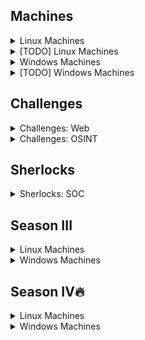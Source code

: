 ## Machines

<details>
<br>
<summary> Linux Machines </summary>

| Box Name     | HackTheBox Link                                              | Writeup                                                      | Release Date | Difficulty |
| ------------ | ------------------------------------------------------------ | ------------------------------------------------------------ | ------------ | ---------- |
| Lame         | [Lame](https://app.hackthebox.com/machines/Lame)             | [Lame](https://htbwp.readthedocs.io/en/latest/linux/Lame.html) | 2017         | Easy       |
| Brainfuck    | [Brainfuck](https://app.hackthebox.com/machines/Brainfuck)   | [Brainfuck](https://htbwp.readthedocs.io/en/latest/linux/Brainfuck.html) | 2017         | Insane     |
| Shocker      | [Shocker](https://app.hackthebox.com/machines/Shocker)       | [Shocker](https://htbwp.readthedocs.io/en/latest/linux/Shocker.html) | 2017         | Easy       |
| Bashed       | [Bashed](https://app.hackthebox.com/machines/Bashed)         | [Bashed](https://htbwp.readthedocs.io/en/latest/linux/Bashed.html) | 2017         | Easy       |
| Nibbles      | [Nibbles](https://app.hackthebox.com/machines/Nibbles)       | [Nibbles](https://htbwp.readthedocs.io/en/latest/linux/Nibbles.html) | 2018         | Easy       |
| Beep         | [Beep](https://app.hackthebox.com/machines/Beep)             | [Beep](https://htbwp.readthedocs.io/en/latest/linux/Beep.html) | 2017         | Easy       |
| Cronos       | [Cronos](https://app.hackthebox.com/machines/Cronos)         | [Cronos](https://htbwp.readthedocs.io/en/latest/linux/Cronos.html) | 2017         | Medium     |
| Nineveh      | [Nineveh](https://app.hackthebox.com/machines/Nineveh)       | [Nineveh](https://htbwp.readthedocs.io/en/latest/linux/Nineveh.html) | 2017         | Medium     |
| Sense        | [Sense](https://app.hackthebox.com/machines/Sense)           | [Sense](https://htbwp.readthedocs.io/en/latest/linux/Sense.html) | 2017         | Easy       |
| Solidstate   | [Solidstate](https://app.hackthebox.com/machines/Solidstate) | [Solidstate](https://htbwp.readthedocs.io/en/latest/linux/Solidstate.html) | 2017         | Medium     |
| Node         | [Node](https://app.hackthebox.com/machines/Node)             | [Node](https://htbwp.readthedocs.io/en/latest/linux/Node.html) | 2017         | Medium     |
| Valentine    | [Valentine](https://app.hackthebox.com/machines/Valentine)   | [Valentine](https://htbwp.readthedocs.io/en/latest/linux/Valentine.html) | 2018         | Easy       |
| Poison       | [Poison](https://app.hackthebox.com/machines/Poison)         | [Poison](https://htbwp.readthedocs.io/en/latest/linux/Poison.html) | 2018         | Medium     |
| Sunday       | [Sunday](https://app.hackthebox.com/machines/Sunday)         | [Sunday](https://htbwp.readthedocs.io/en/latest/linux/Sunday.html) | 2018         | Easy       |
| Tartarsauce  | [Tartarsauce](https://app.hackthebox.com/machines/Tartarsauce) | [Tartarsauce](https://htbwp.readthedocs.io/en/latest/linux/Tartarsauce.html) | 2018         | Medium     |
| Irked        | [Irked](https://app.hackthebox.com/machines/Irked)           | [Irked](https://htbwp.readthedocs.io/en/latest/linux/Irked.html) | 2018         | Easy       |
| Friendzone   | [Friendzone](https://app.hackthebox.com/machines/Friendzone) | [Friendzone](https://htbwp.readthedocs.io/en/latest/linux/Friendzone.html) | 2019         | Easy       |
| Swagshop     | [Swagshop](https://app.hackthebox.com/machines/Swagshop)     | [Swagshop](https://htbwp.readthedocs.io/en/latest/linux/Swagshop.html) | 2019         | Easy       |
| Networked    | [Networked](https://app.hackthebox.com/machines/Networked)   | [Networked](https://htbwp.readthedocs.io/en/latest/linux/Networked.html) | 2019         | Easy       |
| Jarvis       | [Jarvis](https://app.hackthebox.com/machines/Jarvis)         | [Jarvis](https://htbwp.readthedocs.io/en/latest/linux/Jarvis.html) | 2019         | Medium     |
| Mirai        | [Mirai](https://app.hackthebox.com/machines/Mirai)           | [Mirai](https://htbwp.readthedocs.io/en/latest/linux/Mirai.html) | 2017         | Easy       |
| Popcorn      | [Popcorn](https://app.hackthebox.com/machines/Popcorn)       | [Popcorn](https://htbwp.readthedocs.io/en/latest/linux/Popcorn.html) | 2017         | Medium     |
| Haircut      | [Haircut](https://app.hackthebox.com/machines/Haircut)       | [Haircut](https://htbwp.readthedocs.io/en/latest/linux/Haircut.html) | 2017         | Medium     |
| Blocky       | [Blocky](https://app.hackthebox.com/machines/Blocky)         | [Blocky](https://htbwp.readthedocs.io/en/latest/linux/Blocky.html) | 2017         | Easy       |
| Frolic       | [Frolic](https://app.hackthebox.com/machines/Frolic)         | [Frolic](https://htbwp.readthedocs.io/en/latest/linux/Frolic.html) | 2018         | Easy       |
| Postman      | [Postman](https://app.hackthebox.com/machines/Postman)       | [Postman](https://htbwp.readthedocs.io/en/latest/linux/Postman.html) | 2019         | Easy       |
| Mango        | [Mango](https://app.hackthebox.com/machines/Mango)           | [Mango](https://htbwp.readthedocs.io/en/latest/linux/Mango.html) | 2019         | Medium     |
| Traverxec    | [Traverxec](https://app.hackthebox.com/machines/Traverxec)   | [Traverxec](https://htbwp.readthedocs.io/en/latest/linux/Traverxec.html) | 2019         | Easy       |
| OpenAdmin    | [OpenAdmin](https://app.hackthebox.com/machines/OpenAdmin)   | [OpenAdmin](https://htbwp.readthedocs.io/en/latest/linux/OpenAdmin.html) | 2020         | Easy       |
| Magic        | [Magic](https://app.hackthebox.com/machines/Magic)           | [Magic](https://htbwp.readthedocs.io/en/latest/linux/Magic.html) | 2020         | Medium     |
| Admirer      | [Admirer](https://app.hackthebox.com/machines/Admirer)       | [Admirer](https://htbwp.readthedocs.io/en/latest/linux/Admirer.html) | 2020         | Easy       |
| Blunder      | [Blunder](https://app.hackthebox.com/machines/Blunder)       | [Blunder](https://htbwp.readthedocs.io/en/latest/linux/Blunder.html) | 2020         | Easy       |
| Tabby        | [Tabby](https://app.hackthebox.com/machines/Tabby)           | [Tabby](https://htbwp.readthedocs.io/en/latest/linux/Tabby.html) | 2020         | Easy       |
| Doctor       | [Doctor](https://app.hackthebox.com/machines/Doctor)         | [Doctor](https://htbwp.readthedocs.io/en/latest/linux/Doctor.html) | 2020         | Easy       |
| SneakyMailer | [SneakyMailer](https://app.hackthebox.com/machines/SneakyMailer) | [SneakyMailer](https://htbwp.readthedocs.io/en/latest/linux/SneakyMailer.html) | 2020         | Medium     |
| Passage      | [Passage](https://app.hackthebox.com/machines/Passage)       | [Passage](https://htbwp.readthedocs.io/en/latest/linux/Passage.html) | 2020         | Medium     |
| Luanne       | [Luanne](https://app.hackthebox.com/machines/Luanne)         | [Luanne](https://htbwp.readthedocs.io/en/latest/linux/Luanne.html) | 2020         | Easy       |
| Time         | [Time](https://app.hackthebox.com/machines/Time)             | [Time](https://htbwp.readthedocs.io/en/latest/linux/Time.html) | 2020         | Medium     |
| Ready        | [Ready](https://app.hackthebox.com/machines/Ready)           | [Ready](https://htbwp.readthedocs.io/en/latest/linux/Ready.html) | 2020         | Medium     |
| Delivery     | [Delivery](https://app.hackthebox.com/machines/Delivery)     | [Delivery](https://htbwp.readthedocs.io/en/latest/linux/Delivery.html) | 2021         | Easy       |
| Ophiuchi     | [Ophiuchi](https://app.hackthebox.com/machines/Ophiuchi)     | [Ophiuchi](https://htbwp.readthedocs.io/en/latest/linux/Ophiuchi.html) | 2021         | Medium     |
| ScriptKiddie | [ScriptKiddie](https://app.hackthebox.com/machines/ScriptKiddie) | [ScriptKiddie](https://htbwp.readthedocs.io/en/latest/linux/ScriptKiddie.html) | 2021         | Easy       |
| Armageddon   | [Armageddon](https://app.hackthebox.com/machines/Armageddon) | [Armageddon](https://htbwp.readthedocs.io/en/latest/linux/Armageddon.html) | 2021         | Easy       |
| Knife        | [Knife](https://app.hackthebox.com/machines/Knife)           | [Knife](https://htbwp.readthedocs.io/en/latest/linux/Knife.html) | 2021         | Easy       |
| Pit          | [Pit](https://app.hackthebox.com/machines/Pit)               | [Pit](https://htbwp.readthedocs.io/en/latest/linux/Pit.html) | 2021         | Medium     |
| Seal         | [Seal](https://app.hackthebox.com/machines/Seal)             | [Seal](https://htbwp.readthedocs.io/en/latest/linux/Seal.html) | 2021         | Medium     |
| Previse      | [Previse](https://app.hackthebox.com/machines/Previse)       | [Previse](https://htbwp.readthedocs.io/en/latest/linux/Previse.html) | 2021         | Medium     |
| Forge        | [Forge](https://app.hackthebox.com/machines/Forge)           | [Forge](https://htbwp.readthedocs.io/en/latest/linux/Forge.html) | 2021         | Medium     |
| Horizontall  | [Horizontall](https://app.hackthebox.com/machines/Horizontall) | [Horizontall](https://htbwp.readthedocs.io/en/latest/linux/Horizontall.html) | 2021         | Easy       |
| Shibboleth   | [Shibboleth](https://app.hackthebox.com/machines/Shibboleth) | [Shibboleth](https://htbwp.readthedocs.io/en/latest/linux/Shibboleth.html) | 2021         | Medium     |
| Writer       | [Writer](https://app.hackthebox.com/machines/Writer)         | [Writer](https://htbwp.readthedocs.io/en/latest/linux/Writer.html) | 2021         | Medium     |
| Precious     | [Precious](https://app.hackthebox.com/machines/Precious)     | [Precious](https://htbwp.readthedocs.io/en/latest/linux/Precious.html) | 2022         | Easy       |
| Pandora      | [Pandora](https://app.hackthebox.com/machines/Pandora)       | [Pandora](https://htbwp.readthedocs.io/en/latest/linux/Pandora.html) | 2022         | Easy       |
| Meta         | [Meta](https://app.hackthebox.com/machines/Meta)             | [Meta](https://htbwp.readthedocs.io/en/latest/linux/Meta.html) | 2022         | Medium     |
| Paper        | [Paper](https://app.hackthebox.com/machines/Paper)           | [Paper](https://htbwp.readthedocs.io/en/latest/linux/Paper.html) | 2022         | Easy       |
| Seventeen    | [Seventeen](https://app.hackthebox.com/machines/Seventeen)   | [Seventeen](https://htbwp.readthedocs.io/en/latest/linux/Seventeen.html) | 2022         | Hard       |
| Busqueda     | [Busqueda](https://app.hackthebox.com/machines/Busqueda)     | [Busqueda](https://htbwp.readthedocs.io/en/latest/linux/Busqueda.html) | 2022         | Easy       |
| UpDown       | [UpDown](https://app.hackthebox.com/machines/UpDown)         | [UpDown](https://htbwp.readthedocs.io/en/latest/linux/UpDown.html) | 2022         | Medium     |
| Broker       | [Broker](https://app.hackthebox.com/machines/Broker)         | [Broker](https://htbwp.readthedocs.io/en/latest/linux/Broker.html) | 2023         | Easy       |

</details>

<details>
<br>
<summary> [TODO] Linux Machines </summary>

- [ ] Intentions
- [ ] Soccer
- [ ] Mentor
- [ ] Cerberus
- [ ] Quick

More challenging machines:

- [ ] Developer
- [ ] Kotarak
- [ ] falafel
- [ ] Devops
- [ ] Hawk
- [ ] Lightweight
- [ ] La
- [ ] Jail
- [ ] Safe
- [ ] Bitlab
- [ ] October
- [ ] Book
- [ ] Monitors
- [ ] Dynstr
- [ ] Pikaboo
- [ ] Stacked
- [ ] Backdoor
- [ ] AdmirerToo
- [ ] Undetected

</details>

<details>
<br>
<summary> Windows Machines </summary>

| Box Name   | HackTheBox Link                                              | Writeup                                                      | Release Date | Difficulty |
| ---------- | ------------------------------------------------------------ | ------------------------------------------------------------ | ------------ | ---------- |
| Legacy     | [Legacy](https://app.hackthebox.com/machines/Legacy)         | [Legacy](https://htbwp.readthedocs.io/en/latest/windows/Legacy.html) | 2017         | Easy       |
| Blue       | [Blue](https://app.hackthebox.com/machines/Blue)             | [Blue](https://htbwp.readthedocs.io/en/latest/windows/Blue.html) | 2017         | Easy       |
| Devel      | [Devel](https://app.hackthebox.com/machines/Devel)           | [Devel](https://htbwp.readthedocs.io/en/latest/windows/Devel.html) | 2017         | Easy       |
| Optimum    | [Optimum](https://app.hackthebox.com/machines/Optimum)       | [Optimum](https://htbwp.readthedocs.io/en/latest/windows/Optimum.html) | 2017         | Easy       |
| Bastard    | [Bastard](https://app.hackthebox.com/machines/Bastard)       | [Bastard](https://htbwp.readthedocs.io/en/latest/windows/Bastard.html) | 2017         | Medium     |
| Granny     | [Granny](https://app.hackthebox.com/machines/Granny)         | [Granny](https://htbwp.readthedocs.io/en/latest/windows/Granny.html) | 2017         | Easy       |
| Arctic     | [Arctic](https://app.hackthebox.com/machines/Arctic)         | [Arctic](https://htbwp.readthedocs.io/en/latest/windows/Arctic.html) | 2017         | Easy       |
| Grandpa    | [Grandpa](https://app.hackthebox.com/machines/Grandpa)       | [Grandpa](https://htbwp.readthedocs.io/en/latest/windows/Grandpa.html) | 2017         | Easy       |
| Silo       | [Silo](https://app.hackthebox.com/machines/Silo)             | [Silo](https://htbwp.readthedocs.io/en/latest/windows/Silo.html) | 2018         | Medium     |
| Bounty     | [Bounty](https://app.hackthebox.com/machines/Bounty)         | [Bounty](https://htbwp.readthedocs.io/en/latest/windows/Bounty.html) | 2018         | Easy       |
| Jerry      | [Jerry](https://app.hackthebox.com/machines/Jerry)           | [Jerry](https://htbwp.readthedocs.io/en/latest/windows/Jerry.html) | 2018         | Easy       |
| Conceal    | [Conceal](https://app.hackthebox.com/machines/Conceal)       | [Conceal](https://htbwp.readthedocs.io/en/latest/windows/Conceal.html) | 2018         | Easy       |
| Chatterbox | [Chatterbox](https://app.hackthebox.com/machines/Chatterbox) | [Chatterbox](https://htbwp.readthedocs.io/en/latest/windows/Chatterbox.html) | 2018         | Mediums    |
| Forest     | [Forest](https://app.hackthebox.com/machines/Forest)         | [Forest](https://htbwp.readthedocs.io/en/latest/windows/Forest.html) | 2019         | Easy       |
| Driver     | [Driver](https://app.hackthebox.com/machines/Driver)         | [Driver](https://htbwp.readthedocs.io/en/latest/windows/Driver.html) | 2021         | Easy       |
| Return     | [Return](https://app.hackthebox.com/machines/Return)         | [Return](https://htbwp.readthedocs.io/en/latest/windows/Return.html) | 2021         | Easy       |
| Love       | [Love](https://app.hackthebox.com/machines/Love)             | [Love](https://htbwp.readthedocs.io/en/latest/windows/Love.html) | 2021         | Easy       |
| Support    | [Support](https://app.hackthebox.com/machines/Support)       | [Support](https://htbwp.readthedocs.io/en/latest/windows/Support.html) | 2022         | Easy       |
| Timelapse  | [Timelapse](https://app.hackthebox.com/machines/Timelapse)   | [Timelapse](https://htbwp.readthedocs.io/en/latest/windows/Timelapse.html) | 2022         | Easy       |

</details>

<details>
<br>
<summary> [TODO] Windows Machines </summary>

- [ ] BankRobber
- [ ] Cereal
- [ ] secnotes
- [ ] Bastion
- [ ] Buff
- [ ] Servmon
- [ ] Active
- [ ] Remote
- [ ] Fuse
- [ ] Omni
- [ ] Worker
- [ ] Intelligence
- [ ] APT
- [ ] Object
- [ ] Acute
- [ ] StreamIO
- [ ] Scrambled
- [ ] Escape
- [ ] Flight
- [ ] Blackfield
- [ ] Absolute
- [ ] Outdated
- [ ] Atom
- [ ] Aero
- [ ] Cerberus
- [ ] Multimaster

More challenging machines:

- [ ] Jeeves
- [ ] Bart
- [ ] Tally
- [ ] Netmon
- [ ] Sizzle
- [ ] Sniper
- [ ] Control
- [ ] Nest
- [ ] Sauna
- [ ] Cascade
- [ ] Querier
- [ ] BreadCrumbs
- [ ] PivotAPI
- [ ] Monteverde
- [ ] Search

</details>

## Challenges

<details>
<br>
<summary> Challenges: Web </summary>


| Challenge Name | HackTheBox Link                                          | Writeup                                                      | Difficulty |
| -------------- | -------------------------------------------------------- | ------------------------------------------------------------ | ---------- |
| LoveTok        | [LoveTok](https://app.hackthebox.com/challenges/LoveTok) | [LoveTok](https://htbwp.readthedocs.io/en/latest/challenges/web/LoveTok.html) | Easy       |
| Toxic          | [Toxic](https://app.hackthebox.com/challenges/Toxic)     | [Toxic](https://htbwp.readthedocs.io/en/latest/challenges/web/Toxic.html) | Easy       |

</details>

<details>
<br>
<summary> Challenges: OSINT </summary>


| Challenge Name | HackTheBox Link                                          | Writeup                                                      | Difficulty |
| -------------- | -------------------------------------------------------- | ------------------------------------------------------------ | ---------- |
| ID Exposed        | [ID Exposed](https://app.hackthebox.com/challenges/ID%2520Exposed) | [ID Exposed](https://htbwp.readthedocs.io/en/latest/challenges/web/ID_Exposed.html) | Easy       |

</details>

## Sherlocks

<details>
<br>
<summary> Sherlocks: SOC </summary>

| Case Name | HackTheBox Link                                         | Writeup                                                      | Release Date | Category | Difficulty |
| --------- | ------------------------------------------------------- | ------------------------------------------------------------ | ------------ | -------- | ---------- |
| Meerkat   | [Meerkat](https://app.hackthebox.com/sherlocks/Meerkat) | [Meerkat](https://htbwp.readthedocs.io/en/latest/sherlocks/Meerkat.html) | 13 Nov, 2023 | SOC      | Easy       |

</details>

## Season III

<details>
<br>
<summary> Linux Machines </summary>

| Box Name           | HackTheBox Link                                              | Writeup                                                      | Release Date                                          | Difficulty                                          |
| ------------------ | ------------------------------------------------------------ | ------------------------------------------------------------ | ------------------------------------------------------------ | ------------------------------------------------------------ |
| Keeper             | [Keeper](https://app.hackthebox.com/machines/Keeper)         | [Keeper](https://htbwp.readthedocs.io/en/latest/season3/linux/Keeper.html#) | 2023 | Easy |
| Clicker            | [Clicker](https://app.hackthebox.com/machines/Clicker)       | [Clicker](https://htbwp.readthedocs.io/en/latest/season3/linux/Clicker.html#) | 2023 | Medium |
| Zipping            | [Zipping](https://app.hackthebox.com/machines/Zipping)       | [Zipping](https://htbwp.readthedocs.io/en/latest/season3/linux/Zipping.html) | 2023 | Medium |
| Drive        | [Drive](https://app.hackthebox.com/machines/Drive)           | [Drive](https://htbwp.readthedocs.io/en/latest/season3/linux/Drive.html) | 2023 | Hard |
| Cybermonday  | [Cybermonday](https://app.hackthebox.com/machines/Cybermonday) | [Cybermonday](https://htbwp.readthedocs.io/en/latest/season3/linux/Cybermonday.html) | 2023 | Hard |
| Devvortex          | [Devvortex](https://app.hackthebox.com/machines/Devvortex)   | [Devvortex](https://htbwp.readthedocs.io/en/latest/season3/linux/Devvortex.html) | 2023 | Easy |
| Sau                | [Sau](https://app.hackthebox.com/machines/Sau)               | [Sau](https://htbwp.readthedocs.io/en/latest/season3/linux/Sau.html) | 2023 | Easy |
| CozyHosting        | [CozyHosting](https://app.hackthebox.com/machines/CozyHosting) | [CozyHosting](https://htbwp.readthedocs.io/en/latest/season3/linux/CozyHosting.html) | 2023 | Easy |
| Analytics          | [Analytics](https://app.hackthebox.com/machines/Analytics)   | [Analytics](https://htbwp.readthedocs.io/en/latest/season3/linux/Analytics.html) | 2023 | Easy |
| Codify             | [Codify](https://app.hackthebox.com/machines/Codify)         | [Codify](https://htbwp.readthedocs.io/en/latest/season3/linux/Codify.html) | 2023 | Easy |
| Ouija        | [Ouija](https://app.hackthebox.com/machines/Ouija)           | [Ouija](https://htbwp.readthedocs.io/en/latest/season3/linux/Ouija.html) | 2023 | Insane |
| Surveillance       | [Surveillance](https://app.hackthebox.com/machines/Surveillance) | [Surveillance](https://htbwp.readthedocs.io/en/latest/season3/linux/Surveillance.html) | 2023 | Medium |

</details>

<details>
<br>
<summary> Windows Machines </summary>

| Box Name  | HackTheBox Link                                            | Writeup                                                      | Release Date | Difficulty |
| --------- | ---------------------------------------------------------- | ------------------------------------------------------------ | ------------ | ---------- |
| Hospital  | [Hospital](https://app.hackthebox.com/machines/Hospital)   | [Hospital](https://htbwp.readthedocs.io/en/latest/season3/windows/Hospital.html#) | 2023         | Medium     |
| Authority | [Authority](https://app.hackthebox.com/machines/Authority) | [Authority](https://htbwp.readthedocs.io/en/latest/season3/windows/Authority.html#) | 2023         | Medium     |
| Manager   | [Manager](https://app.hackthebox.com/machines/Manager)     | [Manager](https://htbwp.readthedocs.io/en/latest/season3/windows/Manager.html) | 2023         | Medium     |
| Visual    | [Visual](https://app.hackthebox.com/machines/Visual)       | [Visual](https://htbwp.readthedocs.io/en/latest/season3/windows/Visual.html) | 2023         | Medium     |
| Appsanity | [Appsanity](https://app.hackthebox.com/machines/Appsanity)       | [Appsanity](https://htbwp.readthedocs.io/en/latest/season3/windows/Appsanity.html) | 2023         | Hard     |

</details>

## Season IV🔥

<details>
<br>
<summary> Linux Machines </summary>

| Box Name           | HackTheBox Link                                              | Writeup                                                      | Release Date                                          | Difficulty                                          |
| ------------------ | ------------------------------------------------------------ | ------------------------------------------------------------ | ------------------------------------------------------------ | ------------------------------------------------------------ |
| Bizness             | [Bizness](https://app.hackthebox.com/machines/Bizness)         | [Bizness](https://htbwp.readthedocs.io/en/latest/season4/linux/Bizness.html) | 2024 | Easy |
| Monitored           | [Monitored](https://app.hackthebox.com/machines/Monitored)         | [Monitored](https://htbwp.readthedocs.io/en/latest/season4/linux/Monitored.html) | 2024 | Medium |
| Skyfall             | [Skyfall](https://app.hackthebox.com/machines/Skyfall)         | [Skyfall](https://htbwp.readthedocs.io/en/latest/season4/linux/Skyfall.html) | 2024 | Insane |
| Perfection          | [Perfection](https://app.hackthebox.com/machines/Perfection)         | [Perfection](https://htbwp.readthedocs.io/en/latest/season4/linux/Perfection.html) | 2024 | Easy |
| FormulaX            | [FormulaX](https://app.hackthebox.com/machines/FormulaX)         | [FormulaX](https://htbwp.readthedocs.io/en/latest/season4/linux/FormulaX.html) | 2024 | Hard |
| WifineticTwo        | [WifineticTwo](https://app.hackthebox.com/machines/WifineticTwo)         | [WifineticTwo](https://htbwp.readthedocs.io/en/latest/season4/linux/WifineticTwo.html) | 2024 | Medium |

</details>

<details>
<br>
<summary> Windows Machines </summary>

| Box Name | HackTheBox Link                                          | Writeup                                                      | Release Date | Difficulty |
| -------- | -------------------------------------------------------- | ------------------------------------------------------------ | ------------ | ---------- |
| Analysis | [Analysis](https://app.hackthebox.com/machines/Analysis) | [Analysis](https://htbwp.readthedocs.io/en/latest/season4/windows/Analysis.html) | 2024         | Hard       |
|   Pov    | [Pov](https://app.hackthebox.com/machines/Pov) | [Pov](https://htbwp.readthedocs.io/en/latest/season4/windows/Pov.html) | 2024         | Medium       |
|  Crafty  | [Crafty](https://app.hackthebox.com/machines/Crafty) | [Crafty](https://htbwp.readthedocs.io/en/latest/season4/windows/Crafty.html) | 2024         | Easy       |
|  Office  | [Office](https://app.hackthebox.com/machines/Office) | [Undone]() | 2024         | Hard       |
|  Jab  | [Jab](https://app.hackthebox.com/machines/Jab) | [Jab](https://htbwp.readthedocs.io/en/latest/season4/windows/Jab.html) | 2024         | Medium       |

</details>
